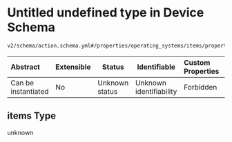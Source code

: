 # Untitled undefined type in Device Schema

```txt
v2/schema/action.schema.yml#/properties/operating_systems/items/properties/steps/items/properties/actions/items/oneOf/1/properties/core:group/items
```




| Abstract            | Extensible | Status         | Identifiable            | Custom Properties | Additional Properties | Access Restrictions | Defined In                                                           |
| :------------------ | ---------- | -------------- | ----------------------- | :---------------- | --------------------- | ------------------- | -------------------------------------------------------------------- |
| Can be instantiated | No         | Unknown status | Unknown identifiability | Forbidden         | Allowed               | none                | [device.schema.json\*](../device.schema.json "open original schema") |

## items Type

unknown
